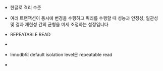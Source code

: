 - 한글로 격리 수준
- 여러 트랜잭션이 동시에 변경을 수행하고 쿼리를 수행할 때 성능과 안정성, 일관성 및 결과 재현성 간의 균형을 미세 조정하는 설정입니다

- REPEATABLE READ
- 

- Innodb의 default isolation level은 repeatable read
- 